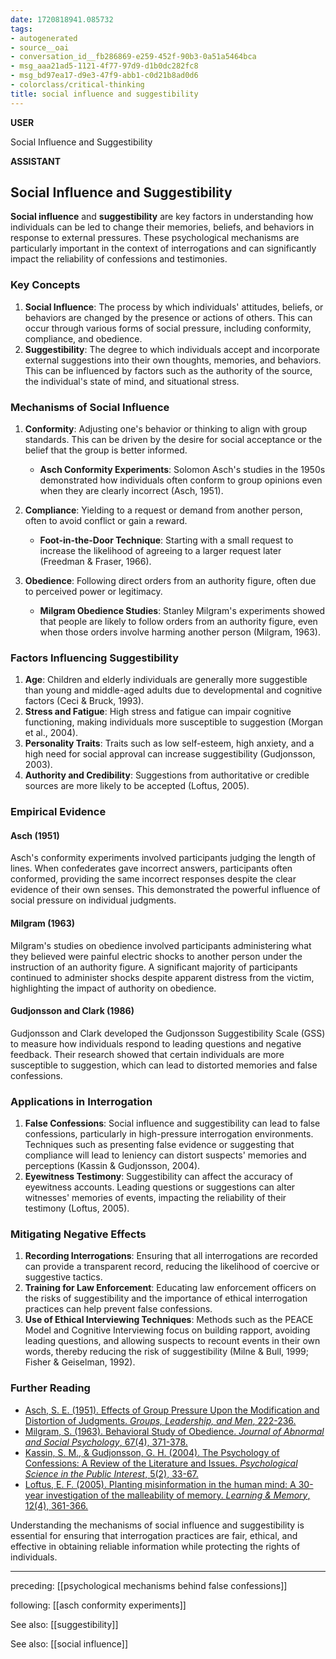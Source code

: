 ```yaml
---
date: 1720818941.085732
tags:
- autogenerated
- source__oai
- conversation_id__fb286869-e259-452f-90b3-0a51a5464bca
- msg_aaa21ad5-1121-4f77-97d9-d1b0dc282fc8
- msg_bd97ea17-d9e3-47f9-abb1-c0d21b8ad0d6
- colorclass/critical-thinking
title: social influence and suggestibility
---
```


**USER**

Social Influence and Suggestibility


**ASSISTANT**

## Social Influence and Suggestibility

**Social influence** and **suggestibility** are key factors in understanding how individuals can be led to change their memories, beliefs, and behaviors in response to external pressures. These psychological mechanisms are particularly important in the context of interrogations and can significantly impact the reliability of confessions and testimonies.

### Key Concepts

1. **Social Influence**: The process by which individuals' attitudes, beliefs, or behaviors are changed by the presence or actions of others. This can occur through various forms of social pressure, including conformity, compliance, and obedience.
2. **Suggestibility**: The degree to which individuals accept and incorporate external suggestions into their own thoughts, memories, and behaviors. This can be influenced by factors such as the authority of the source, the individual's state of mind, and situational stress.

### Mechanisms of Social Influence

1. **Conformity**: Adjusting one's behavior or thinking to align with group standards. This can be driven by the desire for social acceptance or the belief that the group is better informed.
   - **Asch Conformity Experiments**: Solomon Asch's studies in the 1950s demonstrated how individuals often conform to group opinions even when they are clearly incorrect (Asch, 1951).

2. **Compliance**: Yielding to a request or demand from another person, often to avoid conflict or gain a reward.
   - **Foot-in-the-Door Technique**: Starting with a small request to increase the likelihood of agreeing to a larger request later (Freedman & Fraser, 1966).

3. **Obedience**: Following direct orders from an authority figure, often due to perceived power or legitimacy.
   - **Milgram Obedience Studies**: Stanley Milgram's experiments showed that people are likely to follow orders from an authority figure, even when those orders involve harming another person (Milgram, 1963).

### Factors Influencing Suggestibility

1. **Age**: Children and elderly individuals are generally more suggestible than young and middle-aged adults due to developmental and cognitive factors (Ceci & Bruck, 1993).
2. **Stress and Fatigue**: High stress and fatigue can impair cognitive functioning, making individuals more susceptible to suggestion (Morgan et al., 2004).
3. **Personality Traits**: Traits such as low self-esteem, high anxiety, and a high need for social approval can increase suggestibility (Gudjonsson, 2003).
4. **Authority and Credibility**: Suggestions from authoritative or credible sources are more likely to be accepted (Loftus, 2005).

### Empirical Evidence

#### Asch (1951)

Asch's conformity experiments involved participants judging the length of lines. When confederates gave incorrect answers, participants often conformed, providing the same incorrect responses despite the clear evidence of their own senses. This demonstrated the powerful influence of social pressure on individual judgments.

#### Milgram (1963)

Milgram's studies on obedience involved participants administering what they believed were painful electric shocks to another person under the instruction of an authority figure. A significant majority of participants continued to administer shocks despite apparent distress from the victim, highlighting the impact of authority on obedience.

#### Gudjonsson and Clark (1986)

Gudjonsson and Clark developed the Gudjonsson Suggestibility Scale (GSS) to measure how individuals respond to leading questions and negative feedback. Their research showed that certain individuals are more susceptible to suggestion, which can lead to distorted memories and false confessions.

### Applications in Interrogation

1. **False Confessions**: Social influence and suggestibility can lead to false confessions, particularly in high-pressure interrogation environments. Techniques such as presenting false evidence or suggesting that compliance will lead to leniency can distort suspects' memories and perceptions (Kassin & Gudjonsson, 2004).
2. **Eyewitness Testimony**: Suggestibility can affect the accuracy of eyewitness accounts. Leading questions or suggestions can alter witnesses' memories of events, impacting the reliability of their testimony (Loftus, 2005).

### Mitigating Negative Effects

1. **Recording Interrogations**: Ensuring that all interrogations are recorded can provide a transparent record, reducing the likelihood of coercive or suggestive tactics.
2. **Training for Law Enforcement**: Educating law enforcement officers on the risks of suggestibility and the importance of ethical interrogation practices can help prevent false confessions.
3. **Use of Ethical Interviewing Techniques**: Methods such as the PEACE Model and Cognitive Interviewing focus on building rapport, avoiding leading questions, and allowing suspects to recount events in their own words, thereby reducing the risk of suggestibility (Milne & Bull, 1999; Fisher & Geiselman, 1992).

### Further Reading

- [Asch, S. E. (1951). Effects of Group Pressure Upon the Modification and Distortion of Judgments. *Groups, Leadership, and Men*, 222-236.](https://psycnet.apa.org/doi/10.1037/10022-018)
- [Milgram, S. (1963). Behavioral Study of Obedience. *Journal of Abnormal and Social Psychology*, 67(4), 371-378.](https://psycnet.apa.org/doi/10.1037/h0040525)
- [Kassin, S. M., & Gudjonsson, G. H. (2004). The Psychology of Confessions: A Review of the Literature and Issues. *Psychological Science in the Public Interest*, 5(2), 33-67.](https://journals.sagepub.com/doi/10.1111/j.1529-1006.2004.00016.x)
- [Loftus, E. F. (2005). Planting misinformation in the human mind: A 30-year investigation of the malleability of memory. *Learning & Memory*, 12(4), 361-366.](https://www.ncbi.nlm.nih.gov/pmc/articles/PMC1369517/)

Understanding the mechanisms of social influence and suggestibility is essential for ensuring that interrogation practices are fair, ethical, and effective in obtaining reliable information while protecting the rights of individuals.


---

preceding: [[psychological mechanisms behind false confessions]]  


following: [[asch conformity experiments]]

See also: [[suggestibility]]


See also: [[social influence]]